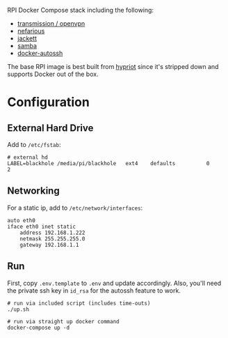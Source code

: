 RPI Docker Compose stack including the following:

- [transmission / openvpn](https://github.com/haugene/docker-transmission-openvpn)
- [nefarious](https://github.com/lardbit/nefarious)
- [jackett](https://github.com/Jackett/Jackett)
- [samba](https://github.com/dperson/samba)
- [docker-autossh](https://github.com/flackdl/rpi-docker-autossh)
	
The base RPI image is best built from [hypriot](https://blog.hypriot.com/downloads/) since it's stripped down and supports Docker out of the box.

# Configuration

## External Hard Drive

Add to `/etc/fstab`:

	# external hd
	LABEL=blackhole /media/pi/blackhole   ext4    defaults          0       2

## Networking

For a static ip, add to `/etc/network/interfaces`:

	auto eth0
	iface eth0 inet static
	    address 192.168.1.222
	    netmask 255.255.255.0
	    gateway 192.168.1.1

## Run

First, copy `.env.template` to `.env` and update accordingly.  Also, you'll need the private ssh key in `id_rsa` for the autossh feature to work.

    # run via included script (includes time-outs)
    ./up.sh

    # run via straight up docker command
    docker-compose up -d
